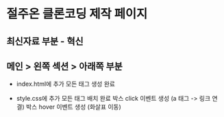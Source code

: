 # 절주온 클론코딩 제작 페이지

## 최신자료 부분 - 혁신
## 메인 > 왼쪽 섹션 > 아래쪽 부분

- index.html에 추가
  모든 태그 생성 완료

- style.css에 추가
  모든 태그 배치 완료
  박스 click 이벤트 생성 (a 태그 -> 링크 연결)
  박스 hover 이벤트 생성 (화살표 이동)
